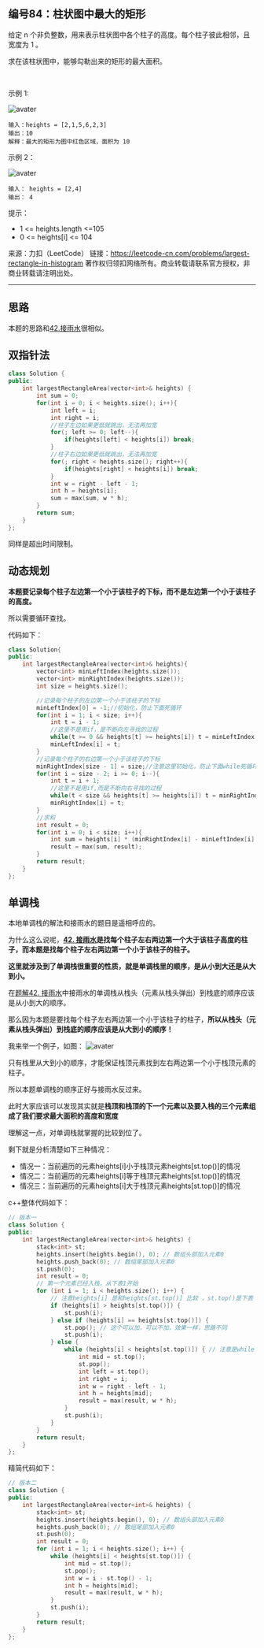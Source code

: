 ## 编号84：柱状图中最大的矩形

给定 n 个非负整数，用来表示柱状图中各个柱子的高度。每个柱子彼此相邻，且宽度为 1 。

求在该柱状图中，能够勾勒出来的矩形的最大面积。

 

示例 1:

![avater](https://assets.leetcode.com/uploads/2021/01/04/histogram.jpg)

```
输入：heights = [2,1,5,6,2,3]
输出：10
解释：最大的矩形为图中红色区域，面积为 10
```
示例 2：

![avater](https://assets.leetcode.com/uploads/2021/01/04/histogram-1.jpg)

```
输入： heights = [2,4]
输出： 4 
```
提示：

* 1 <= heights.length <=105
* 0 <= heights[i] <= 104

来源：力扣（LeetCode）
链接：https://leetcode-cn.com/problems/largest-rectangle-in-histogram
著作权归领扣网络所有。商业转载请联系官方授权，非商业转载请注明出处。

---
## 思路

本题的思路和[42.接雨水](https://github.com/caixiongjiang/caixiongjiang/blob/main/leetcode_java/leetcode_train/leetcode42.md)很相似。

## 双指针法

```c++
class Solution {
public:
    int largestRectangleArea(vector<int>& heights) {
        int sum = 0;
        for(int i = 0; i < heights.size(); i++){
            int left = i;
            int right = i;
            //柱子左边如果更低就跳出，无法再加宽
            for(; left >= 0; left--){
                if(heights[left] < heights[i]) break;
            }
            //柱子右边如果更低就跳出，无法再加宽
            for(; right < heights.size(); right++){
                if(heights[right] < heights[i]) break;
            }
            int w = right - left - 1;
            int h = heights[i];
            sum = max(sum, w * h);
        }
        return sum;
    }
};
```

同样是超出时间限制。

## 动态规划

**本题要记录每个柱子左边第一个小于该柱子的下标，而不是左边第一个小于该柱子的高度。**

所以需要循环查找。

代码如下：
```c++
class Solution{
public:
    int largestRectangleArea(vector<int>& heights){
        vector<int> minLeftIndex(heights.size());
        vector<int> minRightIndex(heights.size());
        int size = heights.size();

        //记录每个柱子的左边第一个小于该柱子的下标
        minLeftIndex[0] = -1;//初始化，防止下面死循环
        for(int i = 1; i < size; i++){
            int t = i - 1;
            //这里不是用if，是不断向左寻找的过程
            while(t >= 0 && heights[t] >= heights[i]) t = minLeftIndex[t];
            minLeftIndex[i] = t;
        }
        //记录每个柱子的右边第一个小于该柱子的下标
        minRightIndex[size - 1] = size;//注意这里初始化，防止下面while死循环
        for(int i = size - 2; i >= 0; i--){
            int t = i + 1;
            //这里不是用if,而是不断向右寻找的过程
            while(t < size && heights[t] >= heights[i]) t = minRightIndex[t];
            minRightIndex[i] = t;
        }
        //求和
        int result = 0;
        for(int i = 0; i < size; i++){
            int sum = heights[i] * (minRightIndex[i] - minLeftIndex[i] - 1);
            result = max(sum, result);
        }
        return result;
    }
};
```

## 单调栈

本地单调栈的解法和接雨水的题目是遥相呼应的。

为什么这么说呢，**[42. 接雨水](https://github.com/caixiongjiang/caixiongjiang/blob/main/leetcode_java/leetcode_train/leetcode42.md)是找每个柱子左右两边第一个大于该柱子高度的柱子，而本题是找每个柱子左右两边第一个小于该柱子的柱子。**

**这里就涉及到了单调栈很重要的性质，就是单调栈里的顺序，是从小到大还是从大到小。**

在[题解42. 接雨水](https://github.com/caixiongjiang/caixiongjiang/blob/main/leetcode_java/leetcode_train/leetcode42.md)中接雨水的单调栈从栈头（元素从栈头弹出）到栈底的顺序应该是从小到大的顺序。

那么因为本题是要找每个柱子左右两边第一个小于该柱子的柱子，**所以从栈头（元素从栈头弹出）到栈底的顺序应该是从大到小的顺序！**

我来举一个例子，如图：
![avater](https://camo.githubusercontent.com/982732321ae13eb943dbbd0f06b994dce1a46e706c9be9d6693b181c19ff5666/68747470733a2f2f696d672d626c6f672e6373646e696d672e636e2f32303231303232333135353330333937312e6a7067)

只有栈里从大到小的顺序，才能保证栈顶元素找到左右两边第一个小于栈顶元素的柱子。

所以本题单调栈的顺序正好与接雨水反过来。

此时大家应该可以发现其实就是**栈顶和栈顶的下一个元素以及要入栈的三个元素组成了我们要求最大面积的高度和宽度**

理解这一点，对单调栈就掌握的比较到位了。

剩下就是分析清楚如下三种情况：
* 情况一：当前遍历的元素heights[i]小于栈顶元素heights[st.top()]的情况
* 情况二：当前遍历的元素heights[i]等于栈顶元素heights[st.top()]的情况
* 情况三：当前遍历的元素heights[i]大于栈顶元素heights[st.top()]的情况

c++整体代码如下：
```c++
// 版本一
class Solution {
public:
    int largestRectangleArea(vector<int>& heights) {
        stack<int> st;
        heights.insert(heights.begin(), 0); // 数组头部加入元素0
        heights.push_back(0); // 数组尾部加入元素0
        st.push(0);
        int result = 0;
        // 第一个元素已经入栈，从下表1开始
        for (int i = 1; i < heights.size(); i++) {
            // 注意heights[i] 是和heights[st.top()] 比较 ，st.top()是下表
            if (heights[i] > heights[st.top()]) {
                st.push(i);
            } else if (heights[i] == heights[st.top()]) {
                st.pop(); // 这个可以加，可以不加，效果一样，思路不同
                st.push(i);
            } else {
                while (heights[i] < heights[st.top()]) { // 注意是while
                    int mid = st.top();
                    st.pop();
                    int left = st.top();
                    int right = i;
                    int w = right - left - 1;
                    int h = heights[mid];
                    result = max(result, w * h);
                }
                st.push(i);
            }
        }
        return result;
    }
};
```

精简代码如下：
```c++
// 版本二
class Solution {
public:
    int largestRectangleArea(vector<int>& heights) {
        stack<int> st;
        heights.insert(heights.begin(), 0); // 数组头部加入元素0
        heights.push_back(0); // 数组尾部加入元素0
        st.push(0);
        int result = 0;
        for (int i = 1; i < heights.size(); i++) {
            while (heights[i] < heights[st.top()]) {
                int mid = st.top();
                st.pop();
                int w = i - st.top() - 1;
                int h = heights[mid];
                result = max(result, w * h);
            }
            st.push(i);
        }
        return result;
    }
};
```